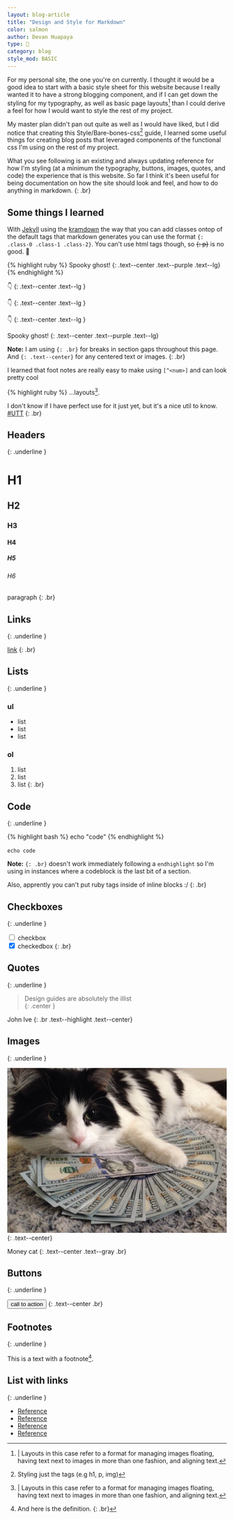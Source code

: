 ```yaml
---
layout: blog-article
title: "Design and Style for Markdown"
color: salmon
author: Devan Huapaya
type: 📝
category: blog
style_mod: BASIC
---
```


For my personal site, <span class="text--gray">the one you're on currently</span>. I thought it would be a good
idea to start with a basic style sheet for this website because I really wanted
it to have a strong blogging component, and if I can get down the styling for my
typography, as well as basic page layouts[^1] than I could derive a feel for how I would
want to style the rest of my project.

[^1]: |
    Layouts in this case refer to a format for managing images floating,
    having text next to images in more than one fashion, and aligning text.  

My master plan didn't pan out quite as well as I would have liked, but I did notice that
creating this Style/Bare-bones-css[^2] guide, I learned some useful things for creating
blog posts that leveraged components of the functional css I'm using on the rest of my project.

[^2]: Styling just the tags (e.g h1, p, img)

What you see following is an existing and always updating reference for how I'm styling
(at a minimum the typography, buttons, images, quotes, and code) the experience that is
this website. So far I think it's been useful for being documentation on how the site should
look and feel, and how to do anything in markdown.
{: .br}

## Some things I learned
With [Jekyll](http://lmgtfy.com/?q=Jekyll)  using the [kramdown](http://lmgtfy.com/?q=kramdown) the way that you can add classes ontop of the default tags that markdown generates you can use the format
`{: .class-0 .class-1 .class-2}`. You can't use html tags though, so <s>{: p}</s> is no good. 🙅

{% highlight ruby %}
Spooky ghost!
{: .text--center .text--purple .text--lg}
{% endhighlight %}

👇
{: .text--center .text--lg }

👇
{: .text--center .text--lg }

👇
{: .text--center .text--lg }

Spooky ghost!
{: .text--center .text--purple .text--lg}

**Note:** I am using `{: .br}` for breaks in section gaps throughout this page.
And `{: .text--center}` for any centered text or images.
{: .br}

I learned that foot notes are really easy to make using `[^<num>]` and can look pretty cool

{% highlight ruby %}
...layouts[^1].
<!-- Leave a blank line or double space after first line -->
[^1]: Layouts in this case refer to
{% endhighlight %}

I don't know if I have perfect use for it just yet, but it's a nice util to know.
[#UTT](https://twitter.com/hashtag/utt)
{: .br}

## Headers
{: .underline }

# H1

## H2

### H3

#### H4

##### H5

###### H6

paragraph
{: .br}

## Links
{: .underline }

[link](http://google.com)
{: .br}

## Lists
{: .underline }

### ul

- list
- list
- list

### ol

1. list
2. list
3. list
{: .br}


## Code
{: .underline }

{% highlight bash %}
echo "code"
{% endhighlight %}

`echo code`

**Note:** `{: .br}` doesn't work immediately following a `endhighlight`
 so I'm using in instances where a codeblock is the last bit of a section.

Also, apprently you can't put ruby tags inside of inline blocks :/
{: .br}

## Checkboxes
{: .underline }

<input type="checkbox">  checkbox  
<input type="checkbox" checked> checkedbox
{: .br}


## Quotes
{: .underline }

> Design guides are absolutely the illist  
{: .center }

John Ive
{: .br .text--highlight .text--center}

## Images
{: .underline }

![gras](/assets/images/cat.jpg)
{: .text--center}

Money cat
{: .text--center .text--gray .br}

## Buttons
{: .underline }

<button>call to action</button>
{: .text--center .br}

## Footnotes
{: .underline }

This is a text with a
footnote[^3].

[^3]: And here is the definition.
{: .br}

## List with links
{: .underline }

- [Reference](http://google.com)
- [Reference](http://google.com)
- [Reference](http://google.com)
- [Reference](http://google.com)
